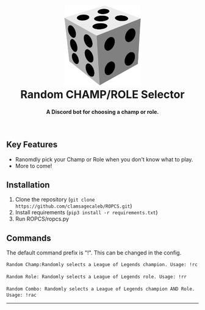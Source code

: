 <h1 align="center">
  <br>
    <img src="https://github.com/ClamSageCaleb/ROPCS/blob/master/icon.svg" alt="Character Selector" width="200">
  <br>
    Random CHAMP/ROLE Selector
  <br>
</h1>

<h4 align="center">A Discord bot for choosing a champ or role.</h4>
<br>

## Key Features

* Ranomdly pick your Champ or Role when you don't know what to play.
* More to come!

## Installation

1. Clone the repository (```git clone https://github.com/clamsagecaleb/ROPCS.git```)
2. Install requirements (```pip3 install -r requirements.txt```)
3. Run ROPCS/ropcs.py

## Commands

The default command prefix is "!". This can be changed in the config.
```
Random Champ:Randomly selects a League of Legends champion. Usage: !rc

Random Role: Randomly selects a League of Legends role. Usage: !rr

Random Combo: Randomly selects a League of Legends champion AND Role. Usage: !rac
```

---
